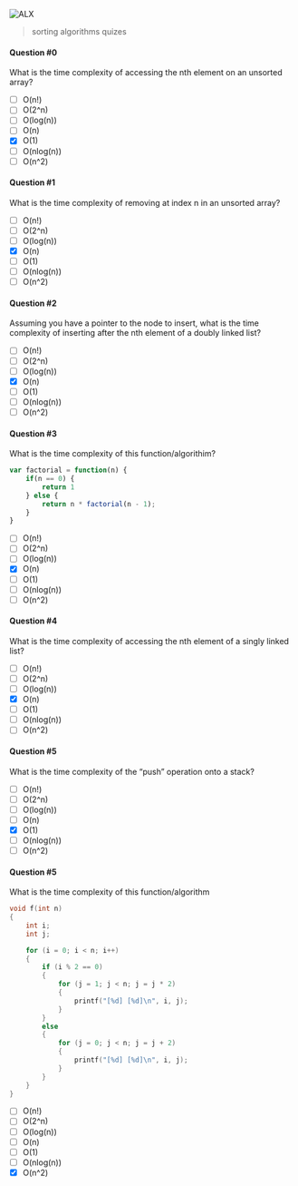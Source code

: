 ![ALX](https://assets.imaginablefutures.com/media/images/ALX_Logo.max-200x150.png)
> sorting algorithms quizes

#### Question #0
What is the time complexity of accessing the nth element on an unsorted array?

* [ ] O(n!)
* [ ] O(2^n)
* [ ] O(log(n))
* [ ] O(n)
* [X] O(1)
* [ ] O(nlog(n))
* [ ] O(n^2)

#### Question #1
What is the time complexity of removing at index n in an unsorted array?

* [ ] O(n!)
* [ ] O(2^n)
* [ ] O(log(n))
* [X] O(n)
* [ ] O(1)
* [ ] O(nlog(n))
* [ ] O(n^2)

#### Question #2
Assuming you have a pointer to the node to insert, what is the time complexity of inserting after the nth element of a doubly linked list?

* [ ] O(n!)
* [ ] O(2^n)
* [ ] O(log(n))
* [X] O(n)
* [ ] O(1)
* [ ] O(nlog(n))
* [ ] O(n^2)

#### Question #3
What is the time complexity of this function/algorithim?
```javascript
var factorial = function(n) {
    if(n == 0) {
        return 1
    } else {
        return n * factorial(n - 1);
    }
}
```
* [ ] O(n!)
* [ ] O(2^n)
* [ ] O(log(n))
* [X] O(n)
* [ ] O(1)
* [ ] O(nlog(n))
* [ ] O(n^2)

#### Question #4
What is the time complexity of accessing the nth element of a singly linked list?

* [ ] O(n!)
* [ ] O(2^n)
* [ ] O(log(n))
* [X] O(n)
* [ ] O(1)
* [ ] O(nlog(n))
* [ ] O(n^2)

#### Question #5
What is the time complexity of the “push” operation onto a stack?

* [ ] O(n!)
* [ ] O(2^n)
* [ ] O(log(n))
* [ ] O(n)
* [X] O(1)
* [ ] O(nlog(n))
* [ ] O(n^2)

#### Question #5
What is the time complexity of this function/algorithm
```c
void f(int n)
{
    int i;
    int j;

    for (i = 0; i < n; i++)
    {
        if (i % 2 == 0)
        {
            for (j = 1; j < n; j = j * 2)
            {
                printf("[%d] [%d]\n", i, j);
            }
        }
        else
        {
            for (j = 0; j < n; j = j + 2)
            {
                printf("[%d] [%d]\n", i, j);
            }
        }
    }
}
```
* [ ] O(n!)
* [ ] O(2^n)
* [ ] O(log(n))
* [ ] O(n)
* [ ] O(1)
* [ ] O(nlog(n))
* [X] O(n^2)
